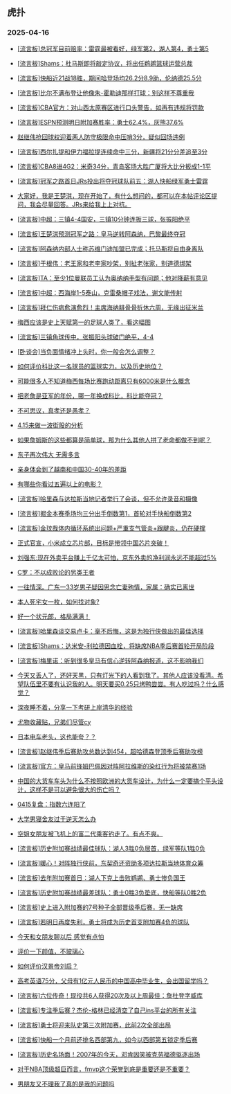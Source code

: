 ## 虎扑 
### 2025-04-16

+ [[流言板]总冠军目前赔率：雷霆最被看好，绿军第2，湖人第4，勇士第5](https://bbs.hupu.com/631840472.html)

+ [[流言板]Shams：杜马斯即将敲定协议，将出任鹈鹕篮球运营总裁](https://bbs.hupu.com/631845779.html)

+ [[流言板]快船近21战18胜，期间哈登场均26.2分8.9助，伦纳德25.5分](https://bbs.hupu.com/631840075.html)

+ [[流言板]比尔不满布登让他像朱-霍勒迪那样打球：别这样不尊重我](https://bbs.hupu.com/631844565.html)

+ [[流言板]CBA官方：对山西太原赛区进行口头警告，如再有违规将罚款](https://bbs.hupu.com/631838941.html)

+ [[流言板]ESPN预测明日附加赛胜率：勇士62.4%，灰熊37.6%](https://bbs.hupu.com/631839151.html)

+ [赵继伟抢回球权迎着两人防守极限命中压哨3分，疑似回场违例](https://bbs.hupu.com/631842979.html)

+ [[流言板]西尔扎提和伊力福拉提连续命中三分，新疆将21分分差追至3分](https://bbs.hupu.com/631842729.html)

+ [[流言板]CBA8进4G2：米奇34分，青岛客场大胜广厦将大比分扳成1-1平](https://bbs.hupu.com/631844152.html)

+ [[流言板]冠军之路首日JRs投出将夺冠球队前五：湖人快船绿军勇士雷霆](https://bbs.hupu.com/631845163.html)

+ [大家好，我是王楚淇，现在开始了，有什么想问的，都可以在本帖评论区提问，我会尽量回答。JRs来给我上上对抗。](https://bbs.hupu.com/631836376.html)

+ [[流言板]中超：三镇4-4国安，三镇10分钟连扳三球，张振阳绝平](https://bbs.hupu.com/631844050.html)

+ [[流言板]王楚淇预测冠军之路：皇马逆转阿森纳，巴黎最终夺冠](https://bbs.hupu.com/631837493.html)

+ [[流言板]阿森纳内部人士称苏维门迪加盟已完成；托马斯将自由身离队](https://bbs.hupu.com/631842404.html)

+ [[流言板]于根伟：老王家和老李家吵架，别扯老张家，别道德绑架](https://bbs.hupu.com/631837957.html)

+ [[流言板]TA：至少1位曼联员工认为奥纳纳手型有问题；他对降薪有意见](https://bbs.hupu.com/631833451.html)

+ [[流言板]中超：西海岸1-5泰山，克雷桑帽子戏法，谢文能传射](https://bbs.hupu.com/631841757.html)

+ [[流言板]拜仁伤病愈演愈烈！主席海纳腓骨骨折休六周，无缘出征米兰](https://bbs.hupu.com/631845741.html)

+ [梅西应该是史上天赋第一的足球人类了，看这幅图](https://bbs.hupu.com/631833307.html)

+ [[流言板]三镇角球传中，张振阳头球破门绝平，4-4](https://bbs.hupu.com/631844037.html)

+ [[卧谈会]当负面情绪冲上头时，你一般会怎么调整？](https://bbs.hupu.com/631842996.html)

+ [如何评价科比这一名球员的篮球实力，以及历史地位？](https://bbs.hupu.com/631839278.html)

+ [可能很多人不知道梅西每场比赛跑动距离只有6000米是什么概念](https://bbs.hupu.com/631839938.html)

+ [把老詹是亚军的年份，哪一年换成科比，科比能夺冠？](https://bbs.hupu.com/631839637.html)

+ [不可思议，真孝还是愚孝？](https://bbs.hupu.com/631840273.html)

+ [4.15来做一波街股的分析](https://bbs.hupu.com/631838878.html)

+ [如果詹姆斯的这些都算是简单球，那为什么其他人拼了老命都做不到呢？](https://bbs.hupu.com/631839991.html)

+ [东子再次伟大 无需多言](https://bbs.hupu.com/631840595.html)

+ [亲身体会到了越南和中国30-40年的差距](https://bbs.hupu.com/631839192.html)

+ [有哪些你看过五遍以上的电影？](https://bbs.hupu.com/631839561.html)

+ [[流言板]哈里森与达拉斯当地记者举行了会谈，但不允许录音和摄像](https://bbs.hupu.com/631847628.html)

+ [[流言板]掘金本赛季场均三分出手倒数第1，首轮对手快船倒数第2](https://bbs.hupu.com/631843944.html)

+ [[流言板]金玟哉体内循环系统出问题+严重支气管炎+跟腱炎，仍在硬撑](https://bbs.hupu.com/631848003.html)

+ [正式官宣，小米成立芯片部，目标是带领中国芯片突破！](https://bbs.hupu.com/631841217.html)

+ [刘强东:现在外卖平台赚上千亿太可怕，京东外卖的净利润永远不能超过5%](https://bbs.hupu.com/631842026.html)

+ [C罗：不以成败论的另类王者](https://bbs.hupu.com/631843712.html)

+ [一往情深。广东一33岁男子疑因思念亡妻殉情，家属：确实已离世](https://bbs.hupu.com/631842138.html)

+ [本人死宅女一枚，如何找对象?](https://bbs.hupu.com/631844954.html)

+ [好一个状元郎，格局满满！](https://bbs.hupu.com/631839888.html)

+ [[流言板]哈里森谈交易卢卡：毫不后悔，这是为独行侠做出的最佳选择](https://bbs.hupu.com/631849170.html)

+ [[流言板]Shams：达米安-利拉德因血栓，将缺席NBA季后赛首轮开局阶段](https://bbs.hupu.com/631848883.html)

+ [[流言板]梅里诺：听到很多皇马有信心逆转阿森纳报道，这不影响我们](https://bbs.hupu.com/631838743.html)

+ [今天又丢人了，还好天黑，只有灯光下的人看到我了。其他人应该没看清。希望队伍里不要有认识我的人。明天要买0.25只烤鸭尝尝。有人吃过吗？什么感觉？](https://bbs.hupu.com/631845458.html)

+ [深夜睡不着，分享一下考研上岸清华的经验](https://bbs.hupu.com/631849446.html)

+ [尤物收藏贴，兄弟们尽管cy](https://bbs.hupu.com/631842028.html)

+ [日本电车老头，这也能夸？？](https://bbs.hupu.com/631844351.html)

+ [[流言板]赵继伟季后赛助攻总数达到454，超哈德森登顶季后赛助攻榜](https://bbs.hupu.com/631844627.html)

+ [[流言板]官方：皇马前锋姆巴佩因对阵阿拉维斯的染红行为将被禁赛1场](https://bbs.hupu.com/631849490.html)

+ [中国的大货车车头为什么不按照欧洲的大货车设计，为什么一定要搞个平头设计，这样不是可以避免很大的伤亡吗？](https://bbs.hupu.com/631849121.html)

+ [0415复盘：指数六连阳了](https://bbs.hupu.com/631847851.html)

+ [大学男寝舍友过于逆天怎么办](https://bbs.hupu.com/631848817.html)

+ [空姐女朋友被飞机上的富二代乘客钓走了。有点不爽。](https://bbs.hupu.com/631849581.html)

+ [[流言板]历史附加赛战绩最佳球队：湖人3胜0负居首，绿军等队1胜0负](https://bbs.hupu.com/631846741.html)

+ [[流言板]暖心！对阵独行侠前，东契奇还资助多项达拉斯当地体育众筹](https://bbs.hupu.com/631847152.html)

+ [[流言板]去年附加赛首日：湖人下克上击败鹈鹕、勇士惨负国王](https://bbs.hupu.com/631848021.html)

+ [[流言板]历史附加赛战绩最差球队：勇士0胜3负垫底，快船等队0胜2负](https://bbs.hupu.com/631846860.html)

+ [[流言板]史上进入附加赛的7号种子全部晋级季后赛，无一缺席](https://bbs.hupu.com/631846166.html)

+ [[流言板]若明日再度失利，勇士将成为历史首支附加赛4负的球队](https://bbs.hupu.com/631848686.html)

+ [今天和女朋友聊以后 感觉有点怕](https://bbs.hupu.com/631849383.html)

+ [评价一下颜值，不玻璃心](https://bbs.hupu.com/631848878.html)

+ [如何评价汉景帝刘启？](https://bbs.hupu.com/631845931.html)

+ [高考英语75分，父母有1亿元人民币的中国高中毕业生，会出国留学吗？](https://bbs.hupu.com/631848604.html)

+ [[流言板]六位传奇！现役共6人获得20次及以上周最佳：詹杜登字威库](https://bbs.hupu.com/631848409.html)

+ [[流言板]专注季后赛？杰伦-格林已经清空了自己ins平台的所有关注](https://bbs.hupu.com/631847424.html)

+ [[流言板]勇士将迎来队史第三次附加赛，此前2次全部出局](https://bbs.hupu.com/631848544.html)

+ [[流言板]快船一个月前还排名西部第九，如今以西部第五锁定季后赛](https://bbs.hupu.com/631848052.html)

+ [[流言板]历史名场面！2007年的今天，邓肯因笑被克劳福德驱逐出场](https://bbs.hupu.com/631849135.html)

+ [对于NBA顶级超巨而言，fmvp这个荣誉到底是重要还是不重要？](https://bbs.hupu.com/631847546.html)

+ [男朋友又不理我了真的是我的问题吗](https://bbs.hupu.com/631849007.html)

